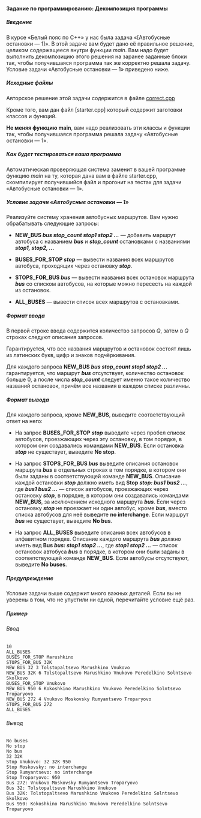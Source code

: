 #### Задание по программированию: Декомпозиция программы ####

##### Введение #####
В курсе «Белый пояс по С++» у нас была задача
«[Автобусные остановки — 1]».
В этой задаче вам будет дано её правильное решение,
целиком содержащееся внутри функции _main_.
Вам надо будет выполнить декомпозицию этого решения на заранее заданные блоки так,
чтобы получившаяся программа так же корректно решала задачу.
Условие задачи «Автобусные остановки — 1» приведено ниже.

##### Исходные файлы #####
Авторское решение этой задачи содержится в файле [correct.cpp]()

Кроме того, вам дан файл [starter.cpp]
который содержит заготовки классов и функций.

__Не меняя функцию main__, вам надо реализовать эти классы и функции так,
чтобы получившаяся программа решала задачу «Автобусные остановки — 1».

##### Как будет тестироваться ваша программа #####
Автоматическая проверяющая система заменит в вашей программе функцию _main_ на ту,
которая дана вам в файле starter.cpp,
скомпилирует получившийся файл
и прогонит на тестах для задачи «Автобусные остановки — 1».

##### Условие задачи «Автобусные остановки — 1» #####
Реализуйте систему хранения автобусных маршрутов.
Вам нужно обрабатывать следующие запросы:

* **NEW_BUS *bus stop_count stop1 stop2 ...***
— добавить маршрут автобуса с названием ***bus*** и ***stop_count***
остановками с названиями ***stop1, stop2, ...***

* **BUSES_FOR_STOP *stop***
— вывести названия всех маршрутов автобуса, проходящих через остановку ***stop***.

* **STOPS_FOR_BUS *bus***
— вывести названия всех остановок маршрута ***bus*** со списком автобусов,
на которые можно пересесть на каждой из остановок.

* **ALL_BUSES**
— вывести список всех маршрутов с остановками.

##### Формат ввода #####
В первой строке ввода содержится количество запросов *Q*, затем в *Q* строках следуют описания запросов.

Гарантируется, что все названия маршрутов и остановок состоят лишь из латинских букв, цифр и знаков подчёркивания.

Для каждого запроса **NEW_BUS *bus stop_count stop1 stop2 ...***
гарантируется, что маршрут ***bus*** отсутствует,
количество остановок больше 0,
а после числа ***stop_count*** следует именно такое количество названий остановок,
причём все названия в каждом списке различны.

##### Формат вывода #####
Для каждого запроса, кроме **NEW_BUS**, выведите соответствующий ответ на него:

* На запрос **BUSES_FOR_STOP *stop***
выведите через пробел список автобусов, проезжающих через эту остановку,
в том порядке, в котором они создавались командами **NEW_BUS**.
Если остановка ***stop*** не существует, выведите **No stop**.

* На запрос **STOPS_FOR_BUS *bus*** выведите описания остановок маршрута
***bus*** в отдельных строках в том порядке, в котором они были заданы в соответствующей команде **NEW_BUS**.
Описание каждой остановки ***stop*** должно иметь вид **Stop *stop: bus1 bus2 ...***,
где ***bus1 bus2 ...*** — список автобусов, проезжающих через остановку ***stop***,
в порядке, в котором они создавались командами **NEW_BUS**,
за исключением исходного маршрута ***bus***.
Если через остановку ***stop*** не проезжает ни один автобус, кроме ***bus***,
вместо списка автобусов для неё выведите **no interchange**.
Если маршрут ***bus*** не существует, выведите **No bus**.
* На запрос **ALL_BUSES** выведите описания всех автобусов в алфавитном порядке.
Описание каждого маршрута ***bus*** должно иметь вид **Bus *bus: stop1 stop2 ...***,
где ***stop1 stop2 ...*** — список остановок автобуса ***bus*** в порядке,
в котором они были заданы в соответствующей команде **NEW_BUS**.
Если автобусы отсутствуют, выведите **No buses**.

##### Предупреждение #####
Условие задачи выше содержит много важных деталей.
Если вы не уверены в том, что не упустили ни одной, перечитайте условие ещё раз.

##### Пример #####
###### Ввод ######
```commandline
10
ALL_BUSES
BUSES_FOR_STOP Marushkino
STOPS_FOR_BUS 32K
NEW_BUS 32 3 Tolstopaltsevo Marushkino Vnukovo
NEW_BUS 32K 6 Tolstopaltsevo Marushkino Vnukovo Peredelkino Solntsevo Skolkovo
BUSES_FOR_STOP Vnukovo
NEW_BUS 950 6 Kokoshkino Marushkino Vnukovo Peredelkino Solntsevo Troparyovo
NEW_BUS 272 4 Vnukovo Moskovsky Rumyantsevo Troparyovo
STOPS_FOR_BUS 272
ALL_BUSES
```
###### Вывод ######
```commandline
No buses
No stop
No bus
32 32K
Stop Vnukovo: 32 32K 950
Stop Moskovsky: no interchange
Stop Rumyantsevo: no interchange
Stop Troparyovo: 950
Bus 272: Vnukovo Moskovsky Rumyantsevo Troparyovo
Bus 32: Tolstopaltsevo Marushkino Vnukovo
Bus 32K: Tolstopaltsevo Marushkino Vnukovo Peredelkino Solntsevo Skolkovo
Bus 950: Kokoshkino Marushkino Vnukovo Peredelkino Solntsevo Troparyovo
```
